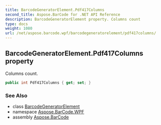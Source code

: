 ```yaml
---
title: BarcodeGeneratorElement.Pdf417Columns
second_title: Aspose.BarCode for .NET API Reference
description: BarcodeGeneratorElement property. Columns count
type: docs
weight: 1080
url: /net/aspose.barcode.wpf/barcodegeneratorelement/pdf417columns/
---
```

## BarcodeGeneratorElement.Pdf417Columns property

Columns count.

```csharp
public int Pdf417Columns { get; set; }
```

### See Also

* class [BarcodeGeneratorElement](../)
* namespace [Aspose.BarCode.WPF](../../barcodegeneratorelement/)
* assembly [Aspose.BarCode](../../../)


